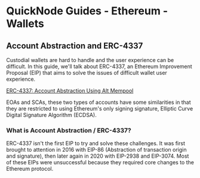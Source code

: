 # QuickNode Guides - Ethereum - Wallets

## Account Abstraction and ERC-4337

Custodial wallets are hard to handle and the user experience can be difficult. In this guide, we'll talk about ERC-4337, an Ethereum Improvement Proposal (EIP) that aims to solve the issues of difficult wallet user experience.

[ERC-4337: Account Abstraction Using Alt Mempool](https://eips.ethereum.org/EIPS/eip-4337)

EOAs and SCAs, these two types of accounts have some similarities in that they are restricted to using Ethereum's only signing signature, Elliptic Curve Digital Signature Algorithm (ECDSA).

### What is Account Abstraction / ERC-4337?

ERC-4337 isn't the first EIP to try and solve these challenges. It was first brought to attention in 2016 with EIP-86 (Abstraction of transaction origin and signature), then later again in 2020 with EIP-2938 and EIP-3074. Most of these EIPs were unsuccessful because they required core changes to the Ethereum protocol.

##
